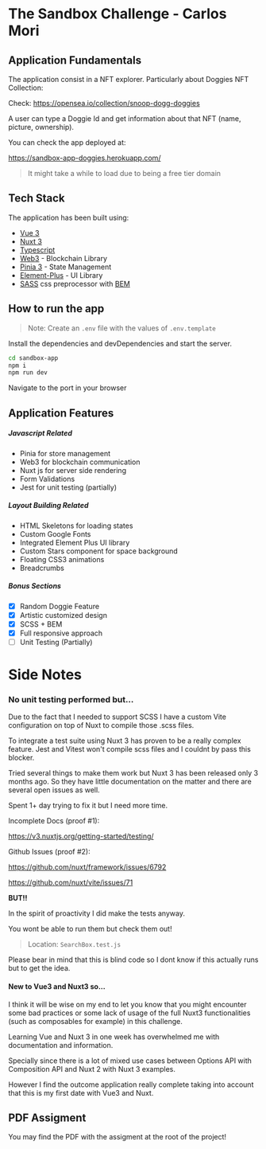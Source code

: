 # The Sandbox Challenge - Carlos Mori

## Application Fundamentals

The application consist in a NFT explorer. Particularly about Doggies NFT Collection:

Check: https://opensea.io/collection/snoop-dogg-doggies

A user can type a Doggie Id and get information about that NFT (name, picture, ownership).

You can check the app deployed at:

https://sandbox-app-doggies.herokuapp.com/

> It might take a while to load due to being a free tier domain

## Tech Stack

The application has been built using:

- [Vue 3](https://vuejs.org/)
- [Nuxt 3](https://v3.nuxtjs.org/)
- [Typescript](https://www.typescriptlang.org/)
- [Web3](https://web3js.readthedocs.io/en/v1.8.0/) - Blockchain Library
- [Pinia 3](https://pinia.vuejs.org/) - State Management
- [Element-Plus](https://element-plus.org/en-US/) - UI Library
- [SASS](https://sass-lang.com/) css preprocessor with [BEM](https://getbem.com/introduction/)

## How to run the app

> Note: Create an `.env` file with the values of `.env.template`

Install the dependencies and devDependencies and start the server.

```sh
cd sandbox-app
npm i
npm run dev
```

Navigate to the port in your browser

## Application Features

##### Javascript Related

- Pinia for store management
- Web3 for blockchain communication
- Nuxt js for server side rendering
- Form Validations
- Jest for unit testing (partially)

##### Layout Building Related

- HTML Skeletons for loading states
- Custom Google Fonts
- Integrated Element Plus UI library
- Custom Stars component for space background
- Floating CSS3 animations
- Breadcrumbs

##### Bonus Sections

- [x] Random Doggie Feature
- [x] Artistic customized design
- [x] SCSS + BEM
- [x] Full responsive approach
- [ ] Unit Testing (Partially)

# Side Notes

### No unit testing performed but...

Due to the fact that I needed to support SCSS I have a custom Vite configuration on top of Nuxt to compile those .scss files.

To integrate a test suite using Nuxt 3 has proven to be a really complex feature. Jest and Vitest won't compile scss files and I couldnt by pass this blocker.

Tried several things to make them work but Nuxt 3 has been released only 3 months ago. So they have little documentation on the matter and there are several open issues as well.

Spent 1+ day trying to fix it but I need more time.

Incomplete Docs (proof #1):

https://v3.nuxtjs.org/getting-started/testing/

Github Issues (proof #2):

https://github.com/nuxt/framework/issues/6792

https://github.com/nuxt/vite/issues/71

**BUT!!**

In the spirit of proactivity I did make the tests anyway.

You wont be able to run them but check them out!

> Location: `SearchBox.test.js`

Please bear in mind that this is blind code so I dont know if this actually runs but to get the idea.

#### New to Vue3 and Nuxt3 so...

I think it will be wise on my end to let you know that you might encounter some bad practices or some lack of usage of the full Nuxt3 functionalities (such as composables for example) in this challenge.

Learning Vue and Nuxt 3 in one week has overwhelmed me with documentation and information.

Specially since there is a lot of mixed use cases between Options API with Composition API and Nuxt 2 with Nuxt 3 examples.

However I find the outcome application really complete taking into account that this is my first date with Vue3 and Nuxt.

## PDF Assigment

You may find the PDF with the assigment at the root of the project!
